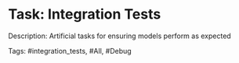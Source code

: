 Task: Integration Tests
========================
Description: Artificial tasks for ensuring models perform as expected

Tags: #integration_tests, #All, #Debug
